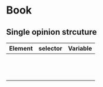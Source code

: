 # Book

## Single opinion strcuture
|Element|selector|Variable|
|-------|--------|--------|
|||
|||
|||
|||
|||
|||
|||
|||
|||
|||
|||
|||
